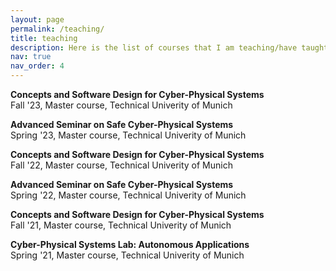 ```yaml
---
layout: page
permalink: /teaching/
title: teaching
description: Here is the list of courses that I am teaching/have taught.
nav: true
nav_order: 4
---
```


**Concepts and Software Design for Cyber-Physical Systems**<br>
Fall '23, Master course, Technical Univerity of Munich<br>

**Advanced Seminar on Safe Cyber-Physical Systems**<br>
Spring '23, Master course, Technical Univerity of Munich<br>

**Concepts and Software Design for Cyber-Physical Systems**<br>
Fall '22, Master course, Technical Univerity of Munich<br>

**Advanced Seminar on Safe Cyber-Physical Systems**<br>
Spring '22, Master course, Technical Univerity of Munich<br>

**Concepts and Software Design for Cyber-Physical Systems**<br>
Fall '21, Master course, Technical Univerity of Munich<br>

**Cyber-Physical Systems Lab: Autonomous Applications**<br>
Spring '21, Master course, Technical Univerity of Munich<br>


<!-- For now, this page is assumed to be a static description of your courses. You can convert it to a collection similar to `_projects/` so that you can have a dedicated page for each course.

Organize your courses by years, topics, or universities, however you like! -->
